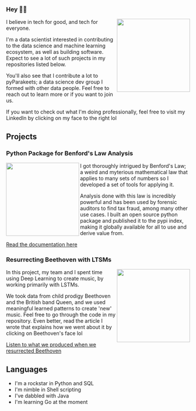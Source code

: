 <!-- [![Header](https://raw.githubusercontent.com/mawuliadjei/mawuliadjei/main/assets/memoji.jpeg "Header")](https://github.com/mawuliadjei/mawuliadjei)-->

### Hey ✌🏻

<p>
  <a href="https://www.linkedin.com/in/mawuliadjei/"><img width="200" align='right' src="https://media-exp1.licdn.com/dms/image/C5603AQF4yx_qwcTzsw/profile-displayphoto-shrink_800_800/0/1612102174026?e=1619049600&v=beta&t=yYkhEPBMw5dbfUIM06pEoxGKs0LIUvuUEJCou2dho24"></a>
</p>

I believe in tech for good, and tech for everyone.

I'm a data scientist interested in contributing to the data science and machine learning ecosystem, as well as building software. Expect to see a lot of such projects in my repositories listed below.

You'll also see that I contribute a lot to pyParakeets; a data science dev group I formed with other data people. Feel free to reach out to learn more or if you want to join us.

If you want to check out what I'm doing professionally, feel free to visit my LinkedIn by clicking on my face to the right lol


## Projects

### Python Package for Benford's Law Analysis
<p>
  <a href="https://pypi.org/project/benfords-law/"><img width="200" align='left' src="https://warehouse-camo.ingress.cmh1.psfhosted.org/4977c522ac7cf3f4e00017da8f9a98232b3f2daa/68747470733a2f2f7261772e67697468756275736572636f6e74656e742e636f6d2f6d6177756c6961646a65692f62656e666f7264735f6c61772f6d61696e2f696d616765732f706f70756c6174696f6e735f62656e666f7264735f6c61772e706e67"></a>
</p>
I got thoroughly intrigued by Benford's Law; a weird and myterious mathematical law that applies to many sets of numbers so I developed a set of tools for applying it.

Analysis done with this law is incredibly powerful and has been used by forensic auditors to find tax fraud, among many other use cases. I built an open source python package and published it to the pypi index, making it globally available for all to use and derive value from.

<a href="https://benfords-law.readthedocs.io">Read the documentation here</a>

### Resurrecting Beethoven with LTSMs
<p>
  <a href="https://www.linkedin.com/pulse/we-resurrected-beethoven-data-science-heres-how-mawuli-adjei/"><img width="200" align='right' src="https://media-exp1.licdn.com/dms/image/C5112AQG8Cv-gpC23bA/article-cover_image-shrink_423_752/0/1555237226409?e=1622073600&v=beta&t=CU0yKtzxFO9al7cja7kwa7MjIfm-DWCqJ3SkDaB_mDg"></a>
</p>
In this project, my team and I spent time using Deep Learning to create music, by working primarily with LSTMs.

We took data from child prodigy Beethoven and the British band Queen, and we used meaningful learned patterns to create 'new' music. Feel free to go through the code in my repository. Even better, read the article I wrote that explains how we went about it by clicking on Beethoven's face lol

<a href="https://soundcloud.com/mawuli-adjei-893458814/beethoven2_made_with_neural_ne">Listen to what we produced when we resurrected Beethoven</a>

## Languages

- I'm a rockstar in Python and SQL
- I'm nimble in Shell scripting
- I've dabbled with Java
- I'm learning Go at the moment



<!--
**mawuliadjei/mawuliadjei** is a ✨ _special_ ✨ repository because its `README.md` (this file) appears on your GitHub profile.

Here are some ideas to get you started:

- 🔭 I’m currently working on ...
- 🌱 I’m currently learning ...
- 👯 I’m looking to collaborate on ...
- 🤔 I’m looking for help with ...
- 💬 Ask me about ...
- 📫 How to reach me: ...
- 😄 Pronouns: ...
- ⚡ Fun fact: ...
-->
